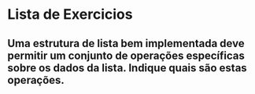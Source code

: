 <h1>Lista de Exercicios</h1>
<h2>Uma estrutura de lista bem implementada deve permitir um conjunto de operações específicas sobre os dados da lista. Indique quais são estas operações.</h2>
